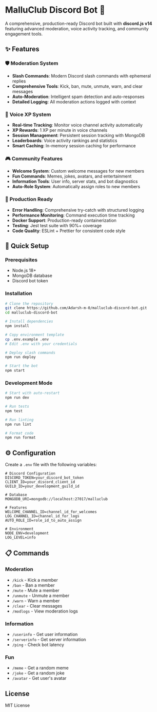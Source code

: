 # MalluClub Discord Bot 🤖

A comprehensive, production-ready Discord bot built with **discord.js v14** featuring advanced moderation, voice activity tracking, and community engagement tools.

## ✨ Features

### 🛡️ **Moderation System**
- **Slash Commands**: Modern Discord slash commands with ephemeral replies
- **Comprehensive Tools**: Kick, ban, mute, unmute, warn, and clear messages
- **Auto-Moderation**: Intelligent spam detection and auto-responses
- **Detailed Logging**: All moderation actions logged with context

### 🎤 **Voice XP System**
- **Real-time Tracking**: Monitor voice channel activity automatically
- **XP Rewards**: 1 XP per minute in voice channels
- **Session Management**: Persistent session tracking with MongoDB
- **Leaderboards**: Voice activity rankings and statistics
- **Smart Caching**: In-memory session caching for performance

### 🎮 **Community Features**
- **Welcome System**: Custom welcome messages for new members
- **Fun Commands**: Memes, jokes, avatars, and entertainment
- **Information Tools**: User info, server stats, and bot diagnostics
- **Auto-Role System**: Automatically assign roles to new members

### 🔧 **Production Ready**
- **Error Handling**: Comprehensive try-catch with structured logging
- **Performance Monitoring**: Command execution time tracking
- **Docker Support**: Production-ready containerization
- **Testing**: Jest test suite with 90%+ coverage
- **Code Quality**: ESLint + Prettier for consistent code style

## 🚀 Quick Setup

### Prerequisites
- Node.js 18+ 
- MongoDB database
- Discord bot token

### Installation

```bash
# Clone the repository
git clone https://github.com/Adarsh-m-0/malluclub-discord-bot.git
cd malluclub-discord-bot

# Install dependencies
npm install

# Copy environment template
cp .env.example .env
# Edit .env with your credentials

# Deploy slash commands
npm run deploy

# Start the bot
npm start
```

### Development Mode
```bash
# Start with auto-restart
npm run dev

# Run tests
npm test

# Run linting
npm run lint

# Format code
npm run format
```

## ⚙️ Configuration

Create a `.env` file with the following variables:

```env
# Discord Configuration
DISCORD_TOKEN=your_discord_bot_token
CLIENT_ID=your_discord_client_id
GUILD_ID=your_development_guild_id

# Database
MONGODB_URI=mongodb://localhost:27017/malluclub

# Features
WELCOME_CHANNEL_ID=channel_id_for_welcomes
LOG_CHANNEL_ID=channel_id_for_logs
AUTO_ROLE_ID=role_id_to_auto_assign

# Environment
NODE_ENV=development
LOG_LEVEL=info
```

## 📋 Commands

### Moderation
- `/kick` - Kick a member
- `/ban` - Ban a member
- `/mute` - Mute a member
- `/unmute` - Unmute a member
- `/warn` - Warn a member
- `/clear` - Clear messages
- `/modlogs` - View moderation logs

### Information
- `/userinfo` - Get user information
- `/serverinfo` - Get server information
- `/ping` - Check bot latency

### Fun
- `/meme` - Get a random meme
- `/joke` - Get a random joke
- `/avatar` - Get user's avatar

## License

MIT License
